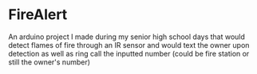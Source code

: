 # FireAlert
An arduino project I made during my senior high school days that would detect flames of fire through an IR sensor and would text the owner upon detection as well as ring call the inputted number (could be fire station or still the owner's number)
